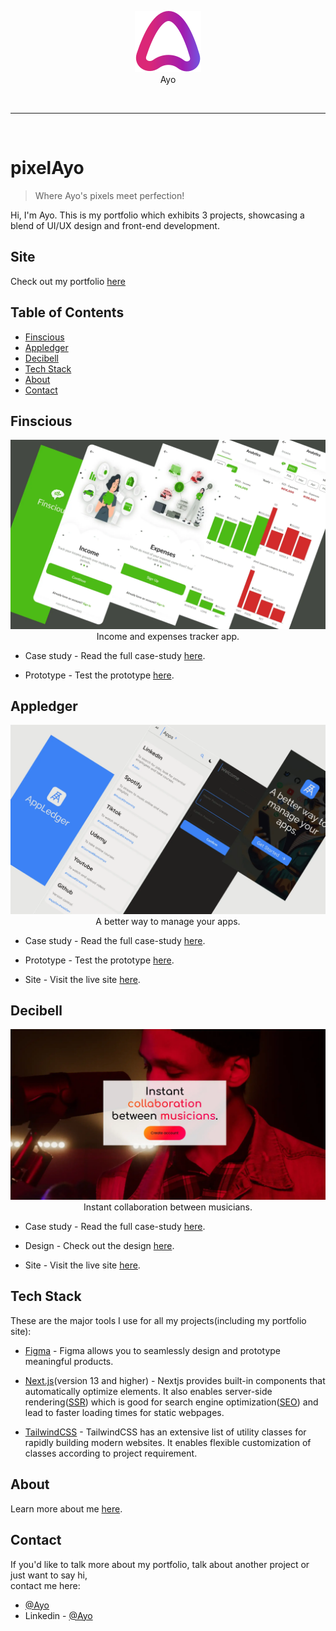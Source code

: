 <p align="center">
<img src="./img/ayo_logo.svg">
<br>
Ayo
</p>

<br>

---

<br>

# pixelAyo

> Where Ayo's pixels meet perfection!

Hi, I'm Ayo. This is my portfolio which exhibits 3 projects, showcasing a blend of UI/UX design and front-end development.

## Site

Check out my portfolio [here](https://pixelayo.vercel.app)

## Table of Contents

- [Finscious](#finscious)
- [Appledger](#appledger)
- [Decibell](#decibell)
- [Tech Stack](#tech-stack)
- [About](#about)
- [Contact](#contact)

## Finscious

<p align="center">
<img src="./img/fin_thumb2.webp">
<br>
Income and expenses tracker app.
</p>

- Case study - Read the full case-study [here](https://pixelayo.vercel.app/ayo/case-study/finscious).

- Prototype - Test the prototype [here](https://www.figma.com/proto/jtXxpkLUjnEm4vUfb6tGlT/Finscious?type=design&node-id=401-3374&t=gtBCilzw7j8sKouF-0&scaling=scale-down&starting-point-node-id=529%3A3026).

## Appledger

<p align="center">
<img src="./img/appl_thumb2.webp">
<br>
A better way to manage your apps.
</p>

- Case study - Read the full case-study [here](https://pixelayo.vercel.app/ayo/case-study/appledger).

- Prototype - Test the prototype [here](https://www.figma.com/proto/E84xZikI87orYzxNaKlw7f/appLedger?type=design&node-id=34-441&t=3sgzyFApyqC663qq-0&scaling=scale-down&starting-point-node-id=384%3A304).

- Site - Visit the live site [here](https://appledger.vercel.app).

## Decibell

<p align="center">
<img src="./img/deci_hero.webp">
<br>
Instant collaboration between musicians.
</p>

- Case study - Read the full case-study [here](https://pixelayo.vercel.app/ayo/case-study/decibell).

- Design - Check out the design [here](https://www.figma.com/proto/7ZeLieWJ9wg9txKCZY5NqI/Decibell?type=design&node-id=32-1120&t=1oku1wgVt64PB96v-0&scaling=min-zoom&starting-point-node-id=755%3A4065).

- Site - Visit the live site [here](https://decibell.vercel.app).

## Tech Stack

These are the major tools I use for all my projects(including my portfolio site):

- [Figma](https://www.figma.com) - Figma allows you to seamlessly design and prototype meaningful products.

- [Next.js](https://nextjs.org/)(version 13 and higher) - Nextjs provides built-in components that automatically optimize elements. It also enables server-side rendering([SSR](https://nextjs.org/docs/pages/building-your-application/rendering/server-side-rendering)) which is good for search engine optimization([SEO](https://nextjs.org/learn-pages-router/seo/introduction-to-seo)) and lead to faster loading times for static webpages.

- [TailwindCSS](https://tailwindcss.com/) - TailwindCSS has an extensive list of utility classes for rapidly building modern websites. It enables flexible customization of classes according to project requirement.

## About

Learn more about me [here](https://pixelayo.vercel.app/ayo/about).

## Contact

If you'd like to talk more about my portfolio, talk about another project or just want to say hi,<br> contact me here:

- [@Ayo](https://pixelayo.vercel.app/ayo/contact)
- Linkedin - [@Ayo](www.linkedin.com/in/ayomide-iyela-b173802b0)
